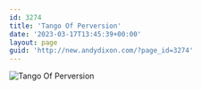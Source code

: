 ```yaml
---
id: 3274
title: 'Tango Of Perversion'
date: '2023-03-17T13:45:39+00:00'
layout: page
guid: 'http://new.andydixon.com/?page_id=3274'
---
```


![Tango Of Perversion](https://i0.wp.com/assets.g8x2.ldn.idrivee2-23.com/posters/Tango%20Of%20Perversion%2001.jpg?w=1200&ssl=1 "Tango Of Perversion")